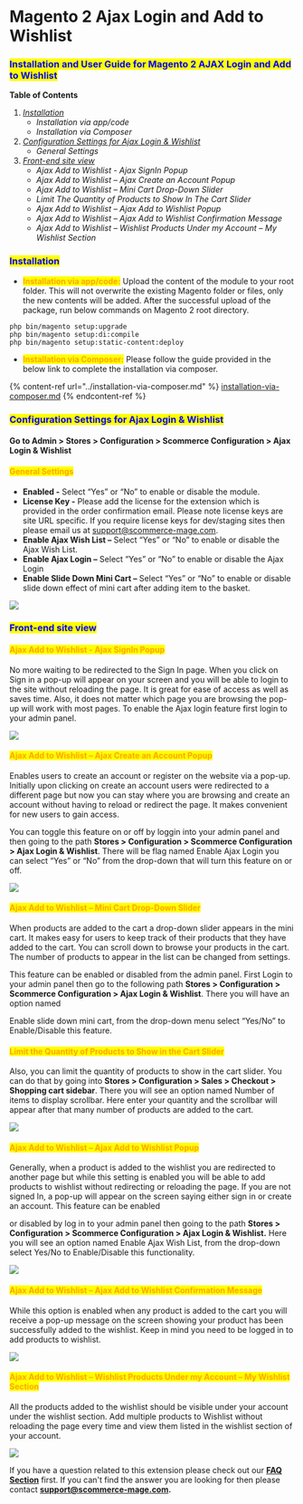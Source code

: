 # Magento 2 Ajax Login and Add to Wishlist

### <mark style="color:blue;">Installation and User Guide for Magento 2 AJAX Login and Add to Wishlist</mark>

**Table of Contents**

1. [_Installation_ ](magento-2-ajax-login-and-add-to-wishlist.md#\_bookmark0)
   * _Installation via app/code_&#x20;
   * _Installation via Composer_
2. [_Configuration Settings for Ajax Login & Wishlist_ ](magento-2-ajax-login-and-add-to-wishlist.md#\_bookmark3)
   * _General Settings_&#x20;
3. [_Front-end site view_ ](magento-2-ajax-login-and-add-to-wishlist.md#\_bookmark5)
   * _Ajax Add to Wishlist - Ajax SignIn Popup_&#x20;
   * _Ajax Add to Wishlist – Ajax Create an Account Popup_&#x20;
   * _Ajax Add to Wishlist – Mini Cart Drop-Down Slider_&#x20;
   * _Limit The Quantity of Products to Show In The Cart Slider_&#x20;
   * _Ajax Add to Wishlist – Ajax Add to Wishlist Popup_&#x20;
   * _Ajax Add to Wishlist – Ajax Add to Wishlist Confirmation Message_&#x20;
   * _Ajax Add to Wishlist – Wishlist Products Under my Account – My Wishlist Section_&#x20;

### <mark style="color:blue;">Installation</mark> <a href="#bookmark0" id="bookmark0"></a>

* <mark style="color:orange;">**Installation via app/code:**</mark> Upload the content of the module to your root folder. This will not overwrite the existing Magento folder or files, only the new contents will be added. After the successful upload of the package, run below commands on Magento 2 root directory.

```
php bin/magento setup:upgrade
php bin/magento setup:di:compile
php bin/magento setup:static-content:deploy
```

* <mark style="color:orange;">**Installation via Composer:**</mark> Please follow the guide provided in the below link to complete the installation via composer.

{% content-ref url="../installation-via-composer.md" %}
[installation-via-composer.md](../installation-via-composer.md)
{% endcontent-ref %}

### <mark style="color:blue;">Configuration Settings for Ajax Login & Wishlist</mark> <a href="#bookmark3" id="bookmark3"></a>

#### Go to Admin > Stores > Configuration > Scommerce Configuration > Ajax Login & Wishlist

#### <mark style="color:orange;">General Settings</mark> <a href="#bookmark4" id="bookmark4"></a>

* **Enabled -** Select “Yes” or “No” to enable or disable the module.
* **License Key -** Please add the license for the extension which is provided in the order confirmation email. Please note license keys are site URL specific. If you require license keys for dev/staging sites then please email us at [support@scommerce-mage.com](mailto:support@scommerce-mage.com).
* **Enable Ajax Wish List –** Select “Yes” or “No” to enable or disable the Ajax Wish List.
* **Enable Ajax Login –** Select “Yes” or “No” to enable or disable the Ajax Login
* **Enable Slide Down Mini Cart –** Select “Yes” or “No” to enable or disable slide down effect of mini cart after adding item to the basket.

![](../../.gitbook/assets/ajax\_general.jpg)

### <mark style="color:blue;">Front-end site view</mark> <a href="#bookmark5" id="bookmark5"></a>

#### <mark style="color:orange;">Ajax Add to Wishlist - Ajax SignIn Popup</mark> <a href="#bookmark6" id="bookmark6"></a>

No more waiting to be redirected to the Sign In page. When you click on Sign in a pop-up will appear on your screen and you will be able to login to the site without reloading the page. It is great for ease of access as well as saves time. Also, it does not matter which page you are browsing the pop-up will work with most pages. To enable the Ajax login feature first login to your admin panel.

![](<../../.gitbook/assets/7 (8)>)

#### <mark style="color:orange;">Ajax Add to Wishlist – Ajax Create an Account Popup</mark> <a href="#bookmark7" id="bookmark7"></a>

Enables users to create an account or register on the website via a pop-up. Initially upon clicking on create an account users were redirected to a different page but now you can stay where you are browsing and create an account without having to reload or redirect the page. It makes convenient for new users to gain access.

You can toggle this feature on or off by loggin into your admin panel and then going to the path **Stores > Configuration > Scommerce Configuration > Ajax Login & Wishlist**. There will be flag named Enable Ajax Login you can select “Yes” or “No” from the drop-down that will turn this feature on or off.

![](<../../.gitbook/assets/8 (14)>)

#### <mark style="color:orange;">Ajax Add to Wishlist – Mini Cart Drop-Down Slider</mark> <a href="#bookmark8" id="bookmark8"></a>

When products are added to the cart a drop-down slider appears in the mini cart. It makes easy for users to keep track of their products that they have added to the cart. You can scroll down to browse your products in the cart. The number of products to appear in the list can be changed from settings.

This feature can be enabled or disabled from the admin panel. First Login to your admin panel then go to the following path **Stores > Configuration > Scommerce Configuration > Ajax Login & Wishlist**. There you will have an option named

Enable slide down mini cart, from the drop-down menu select “Yes/No” to Enable/Disable this feature.

#### <mark style="color:orange;">Limit the Quantity of Products to Show in the Cart Slider</mark> <a href="#bookmark9" id="bookmark9"></a>

Also, you can limit the quantity of products to show in the cart slider. You can do that by going into **Stores > Configuration > Sales > Checkout > Shopping cart sidebar**. There you will see an option named Number of items to display scrollbar. Here enter your quantity and the scrollbar will appear after that many number of products are added to the cart.

![](<../../.gitbook/assets/9 (52)>)

#### <mark style="color:orange;">Ajax Add to Wishlist – Ajax Add to Wishlist Popup</mark> <a href="#bookmark10" id="bookmark10"></a>

Generally, when a product is added to the wishlist you are redirected to another page but while this setting is enabled you will be able to add products to wishlist without redirecting or reloading the page. If you are not signed In, a pop-up will appear on the screen saying either sign in or create an account. This feature can be enabled

or disabled by log in to your admin panel then going to the path **Stores > Configuration > Scommerce Configuration > Ajax Login & Wishlist.** Here you will see an option named Enable Ajax Wish List, from the drop-down select Yes/No to Enable/Disable this functionality.

![](<../../.gitbook/assets/10 (33)>)

#### <mark style="color:orange;">Ajax Add to Wishlist – Ajax Add to Wishlist Confirmation Message</mark> <a href="#bookmark11" id="bookmark11"></a>

While this option is enabled when any product is added to the cart you will receive a pop-up message on the screen showing your product has been successfully added to the wishlist. Keep in mind you need to be logged in to add products to wishlist.

![](<../../.gitbook/assets/11 (12)>)

#### <mark style="color:orange;">Ajax Add to Wishlist – Wishlist Products Under my Account – My Wishlist Section</mark> <a href="#bookmark12" id="bookmark12"></a>

All the products added to the wishlist should be visible under your account under the wishlist section. Add multiple products to Wishlist without reloading the page every time and view them listed in the wishlist section of your account.

![](../../.gitbook/assets/ajax\_front.jpg)

If you have a question related to this extension please check out our [**FAQ Section**](https://www.scommerce-mage.com/magento-2-ajax-login-add-to-wishlist.html#faq) first. If you can't find the answer you are looking for then please contact [**support@scommerce-mage.com**](mailto:core@scommerce-mage.com)**.**
